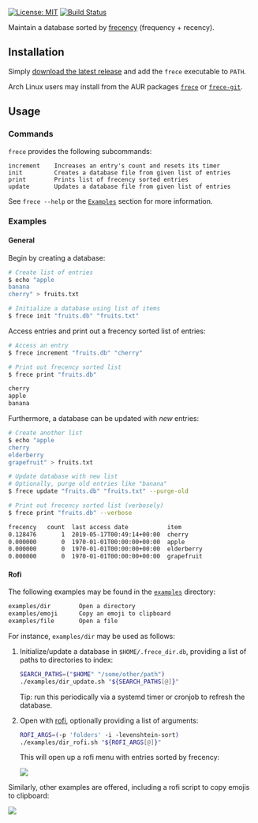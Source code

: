 [![License: MIT](https://img.shields.io/badge/License-MIT-yellow.svg)](https://opensource.org/licenses/MIT)
[![Build Status](https://travis-ci.com/SicariusNoctis/frece.svg?branch=master)](https://travis-ci.com/SicariusNoctis/frece)

Maintain a database sorted by [frecency](https://en.wikipedia.org/wiki/Frecency) (frequency + recency).

## Installation

Simply [download the latest release](https://github.com/SicariusNoctis/frece/releases) and add the `frece` executable to `PATH`.

Arch Linux users may install from the AUR packages [`frece`](https://aur.archlinux.org/packages/frece) or [`frece-git`](https://aur.archlinux.org/packages/frece-git).

## Usage

### Commands

`frece` provides the following subcommands:

```
increment    Increases an entry's count and resets its timer
init         Creates a database file from given list of entries
print        Prints list of frecency sorted entries
update       Updates a database file from given list of entries
```

See `frece --help` or the [`Examples`](#examples) section for more information.

### Examples

#### General

Begin by creating a database:

```bash
# Create list of entries
$ echo "apple
banana
cherry" > fruits.txt

# Initialize a database using list of items
$ frece init "fruits.db" "fruits.txt"
```

Access entries and print out a frecency sorted list of entries:

```bash
# Access an entry
$ frece increment "fruits.db" "cherry"

# Print out frecency sorted list
$ frece print "fruits.db"

cherry
apple
banana
```

Furthermore, a database can be updated with *new* entries:

```bash
# Create another list
$ echo "apple
cherry
elderberry
grapefruit" > fruits.txt

# Update database with new list
# Optionally, purge old entries like "banana"
$ frece update "fruits.db" "fruits.txt" --purge-old

# Print out frecency sorted list (verbosely)
$ frece print "fruits.db" --verbose

frecency   count  last access date           item
0.128476       1  2019-05-17T00:49:14+00:00  cherry
0.000000       0  1970-01-01T00:00:00+00:00  apple
0.000000       0  1970-01-01T00:00:00+00:00  elderberry
0.000000       0  1970-01-01T00:00:00+00:00  grapefruit
```

#### Rofi

The following examples may be found in the [`examples`](examples) directory:

```bash
examples/dir        Open a directory
examples/emoji      Copy an emoji to clipboard
examples/file       Open a file
```

For instance, `examples/dir` may be used as follows:

1. Initialize/update a database in `$HOME/.frece_dir.db`, providing a list of paths to directories to index:

    ```bash
    SEARCH_PATHS=("$HOME" "/some/other/path")
    ./examples/dir_update.sh "${SEARCH_PATHS[@]}"
    ```

   Tip: run this periodically via a systemd timer or cronjob to refresh the database.

2. Open with [rofi](https://github.com/davatorium/rofi), optionally providing a list of arguments:

    ```bash
    ROFI_ARGS=(-p 'folders' -i -levenshtein-sort)
    ./examples/dir_rofi.sh "${ROFI_ARGS[@]}"
    ```

    <!-- TODO verify above -->

    This will open up a rofi menu with entries sorted by frecency:

    ![](https://i.imgur.com/ylkVqBg.jpg)

Similarly, other examples are offered, including a rofi script to copy emojis to clipboard:

![](https://i.imgur.com/1PAaIGm.jpg)
